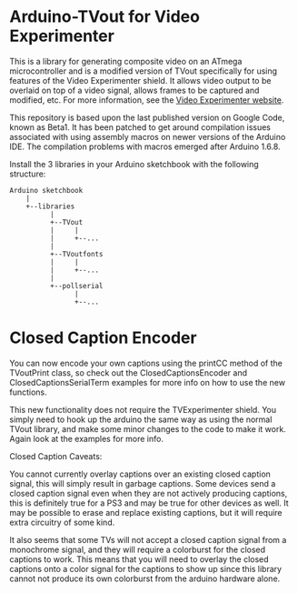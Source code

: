 # Arduino-TVout for Video Experimenter

This is a library for generating composite video on an ATmega microcontroller and is a modified version of TVout specifically for using features of the Video Experimenter shield. It allows video output to be overlaid on top of a video signal, allows frames to be captured and modified, etc. For more information, see the [Video Experimenter website](https://nootropicdesign.com/ve).

This repository is based upon the last published version on Google Code, known as Beta1. It has been patched to get around compilation issues associated with using assembly macros on newer versions of the Arduino IDE. The compilation problems with macros emerged after Arduino 1.6.8.

Install the 3 libraries in your Arduino sketchbook with the following structure:

```
Arduino sketchbook
    |
    +--libraries
          |
          +--TVout
          |     |
          |     +--...
          |
          +--TVoutfonts
          |     |
          |     +--...
          |
          +--pollserial
                |
                +--...
```

# Closed Caption Encoder

You can now encode your own captions using the printCC method of the TVoutPrint class, so check out the ClosedCaptionsEncoder and ClosedCaptionsSerialTerm examples for more info on how to use the new functions.

This new functionality does not require the TVExperimenter shield. You simply need to hook up the arduino the same way as using the normal TVout library, and make some minor changes to the code to make it work. Again look at the examples for more info.

Closed Caption Caveats:

You cannot currently overlay captions over an existing closed caption signal, this will simply result in garbage captions.  Some devices send a closed caption signal even when they are not actively producing captions, this is definitely true for a PS3 and may be true for other devices as well. It may be possible to erase and replace existing captions, but it will require extra circuitry of some kind.

It also seems that some TVs will not accept a closed caption signal from a monochrome signal, and they will require a colorburst for the closed captions to work. This means that you will need to overlay the closed captions onto a color signal for the captions to show up since this library cannot not produce its own colorburst from the arduino hardware alone.
